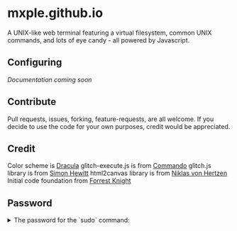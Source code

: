 # mxple.github.io
A UNIX-like web terminal featuring a virtual filesystem, common UNIX commands, and lots of eye candy - all powered by Javascript.

## Configuring
*Documentation coming soon*

## Contribute
Pull requests, issues, forking, feature-requests, are all welcome. If you decide to use the code for your own purposes, credit would be appreciated.

## Credit
Color scheme is [Dracula](https://github.com/dracula/dracula-theme)
glitch-execute.js is from [Commando](https://github.com/commodo/glitch-animation-effect)
glitch.js library is from [Simon Hewitt](https://github.com/sjhewitt/glitch.js)
html2canvas library is from [Niklas von Hertzen](https://github.com/niklasvh/html2canvas)
Initial code foundation from [Forrest Knight](https://github.com/ForrestKnight)

## Password
<details> 
  <summary>The password for the `sudo` command: </summary>
   Strawberry 
</details>
